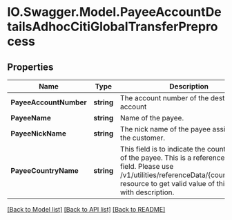 # IO.Swagger.Model.PayeeAccountDetailsAdhocCitiGlobalTransferPreprocess
## Properties

Name | Type | Description | Notes
------------ | ------------- | ------------- | -------------
**PayeeAccountNumber** | **string** | The account number of the destination account | 
**PayeeName** | **string** | Name of the payee. | [optional] 
**PayeeNickName** | **string** | The nick name of the payee assigned by the customer. | [optional] 
**PayeeCountryName** | **string** | This field is to indicate the country name of the payee. This is a reference data field. Please use /v1/utilities/referenceData/{countryName} resource to get valid value of this field with description. | 

[[Back to Model list]](../README.md#documentation-for-models) [[Back to API list]](../README.md#documentation-for-api-endpoints) [[Back to README]](../README.md)

